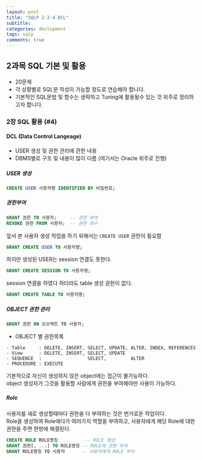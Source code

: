 ```yaml
---
layout: post
title: "SQLP 2-2-4 DCL"
subtitle:  
categories: devlopment
tags: sqlp
comments: true
---
```


## 2과목 SQL 기본 및 활용

- 20문제
- 각 상황별로 SQL문 작성이 가능할 정도로 연습해야 합니다.
- 기본적인 SQL문법 및 함수는 생략하고 Tuning에 활용될수 있는 것 위주로 정리하고자 합니다.

### 2장 SQL 활용 (#4)

#### DCL (Data Control Langeage)

- USER 생성 및 권한 관리에 관한 내용
- DBMS별로 구조 및 내용이 많이 다름 (여기서는 Oracle 위주로 진행)

##### USER 생성
```SQL
CREATE USER 사용자명 IDENTIFIED BY 비밀번호;
```

##### 권한부여
```SQL
GRANT 권한 TO 사용자;     -- 권한 부여
REVOKE 권한 FROM 사용자;  -- 권한 회수
```

앞서 본 사용자 생성 작업을 하기 위해서는 `CREATE USER` 권한이 필요함
```SQL
GRANT CREATE USER TO 사용자명;
```

하지만 생성된 USER는 session 연결도 못한다.
```SQL
GRANT CREATE SESSION TO 사용자명;
```

session 연결을 하였다 하더라도 table 생성 권한이 없다.
```SQL
GRANT CREATE TABLE TO 사용자명;
```

##### OBJECT 권한 관리
```SQL
GRANT 권한 ON 오브젝트 TO 사용자;
```

* OBJECT 별 권한목록
```
- Table     : DELETE, INSERT, SELECT, UPDATE, ALTER, INDEX, REFERENCES
- View      : DELETE, INSERT, SELECT, UPDATE
- SEQUENCE  :                 SELECT,         ALTER
- PROCEDURE : EXECUTE
```

기본적으로 자신이 생성하지 않은 object에는 접근이 불가능하다.  
object 생성자가 그것을 활용할 사람에게 권한을 부여해야만 사용이 가능하다.  

##### Role

사용자를 새로 생성할때마다 권한을 다 부여하는 것은 번거로운 작업이다.  
Role을 생성하여 Role에다가 여러가지 역할을 부여하고, 사용자에게 해당 Role에 대한 권한을 주면 한방에 해결된다.

```SQL
CREATE ROLE ROLE명칭          -- ROLE 생성
GRANT 권한[, ...] TO ROLE명칭 -- ROLE에 권한 부여
GRANT ROLE명칭 TO 사용자      -- 사용자에게 ROLE 부여
```
